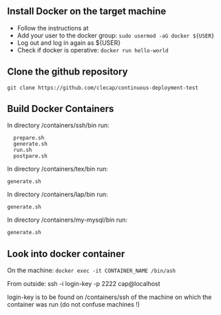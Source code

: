 


## Install Docker on the target machine
* Follow the instructions at 
* Add your user to the docker group: ```sudo usermod -aG docker ${USER}```
* Log out and log in again as ${USER}
* Check if docker is operative: ```docker run hello-world```

## Clone the github repository

  ```git clone https://github.com/clecap/continuous-deployment-test ```

## Build Docker Containers

In directory /containers/ssh/bin run:
```
  prepare.sh
  generate.sh
  run.sh
  postpare.sh
```

In directory /containers/tex/bin run:
```
generate.sh
```

In directory /containers/lap/bin run:

```
generate.sh
```


In directory /containers/my-mysql/bin run:

```
generate.sh
```


## Look into docker container

On the machine:  ```docker exec -it CONTAINER_NAME /bin/ash```

From outside:  ssh -i login-key -p 2222 cap@localhost

login-key is to be found on /containers/ssh of the machine on which the container was run (do not confuse machines !)


